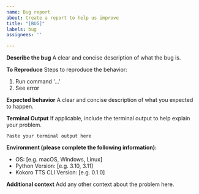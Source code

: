 ```yaml
---
name: Bug report
about: Create a report to help us improve
title: "[BUG]"
labels: bug
assignees: ''

---
```


**Describe the bug**
A clear and concise description of what the bug is.

**To Reproduce**
Steps to reproduce the behavior:
1. Run command '...'
2. See error

**Expected behavior**
A clear and concise description of what you expected to happen.

**Terminal Output**
If applicable, include the terminal output to help explain your problem.

```
Paste your terminal output here
```

**Environment (please complete the following information):**
 - OS: [e.g. macOS, Windows, Linux]
 - Python Version: [e.g. 3.10, 3.11]
 - Kokoro TTS CLI Version: [e.g. 0.1.0]

**Additional context**
Add any other context about the problem here. 